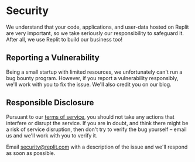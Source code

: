 # Security

We understand that your code, applications, and user-data hosted on Replit are very important, so we
take seriously our responsibility to safeguard it. After all, we use Replit to build our business too!

## Reporting a Vulnerability

Being a small startup with limited resources, we unfortunately can't run a bug bounty program. However, if you report a vulnerability responsibly, we'll work with you to fix the issue. We'll also credit you on our blog.

## Responsible Disclosure

Pursuant to our [terms of service](https://repl.it/site/terms), you should not take any actions
that interfere or disrupt the service. If you are in doubt, and think there might be a risk of service
disruption, then don't try to verify the bug yourself – email us and we'll work with you to verify it.

Email [security@replit.com](mailto:security@replit.com) with a description of the issue and we'll respond as soon as possible.
